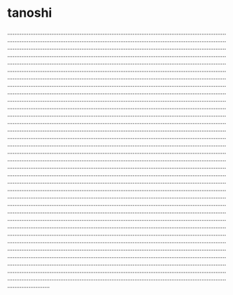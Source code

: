 # tanoshi
................................................................................................................................................................................................................................................................................................................................................................................................................................................................................................................................................................................................................................................................................................................................................................................................................................................................................................................................................................................................................................................................................................................................................................................................................................................................................................................................................................................................................................................................................................................................................................................................................................................................................................................................................................................................................................................................................................................................................................................................................................................................................................................................................................................................................................................................................................................................................................................................................................................................................................................................................................................................................................................................................................................................................................................................................................................................................................................................................................................................................................................................................................................................................................................................................................................................................................................................................................................................................................................................................................................................................................................................................................................................................................................................................................................................................................................................................................................................................................................................................................................................................................................................................................................................................................................................................................................................................................................................................